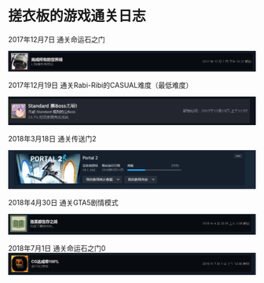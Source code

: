 # 搓衣板的游戏通关日志

2017年12月7日 通关命运石之门

![image](https://github.com/cyb146/game_history/blob/main/image/001STEINS%3BGATE-20171207.PNG)

2017年12月19日 通关Rabi-Ribi的CASUAL难度（最低难度）

![image](https://github.com/cyb146/game_history/blob/main/image/002rabi-ribi-20171219.PNG)

2018年3月18日 通关传送门2

![image](https://github.com/cyb146/game_history/blob/main/image/003Portal%202-20180314.PNG)

2018年4月30日 通关GTA5剧情模式

![image](https://github.com/cyb146/game_history/blob/main/image/004GTA5-20180430.PNG)

2018年7月1日 通关命运石之门0
![image](https://github.com/cyb146/game_history/blob/main/image/005STEINS%3BGATE0-20180701.PNG)
